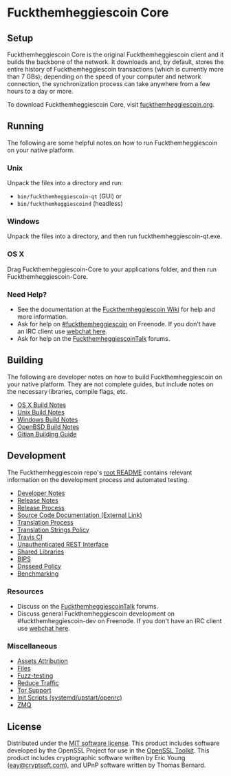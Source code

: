 Fuckthemheggiescoin Core
=============

Setup
---------------------
Fuckthemheggiescoin Core is the original Fuckthemheggiescoin client and it builds the backbone of the network. It downloads and, by default, stores the entire history of Fuckthemheggiescoin transactions (which is currently more than 7 GBs); depending on the speed of your computer and network connection, the synchronization process can take anywhere from a few hours to a day or more.

To download Fuckthemheggiescoin Core, visit [fuckthemheggiescoin.org](https://fuckthemheggiescoin.org).

Running
---------------------
The following are some helpful notes on how to run Fuckthemheggiescoin on your native platform.

### Unix

Unpack the files into a directory and run:

- `bin/fuckthemheggiescoin-qt` (GUI) or
- `bin/fuckthemheggiescoind` (headless)

### Windows

Unpack the files into a directory, and then run fuckthemheggiescoin-qt.exe.

### OS X

Drag Fuckthemheggiescoin-Core to your applications folder, and then run Fuckthemheggiescoin-Core.

### Need Help?

* See the documentation at the [Fuckthemheggiescoin Wiki](https://fuckthemheggiescoin.info/)
for help and more information.
* Ask for help on [#fuckthemheggiescoin](http://webchat.freenode.net?channels=fuckthemheggiescoin) on Freenode. If you don't have an IRC client use [webchat here](http://webchat.freenode.net?channels=fuckthemheggiescoin).
* Ask for help on the [FuckthemheggiescoinTalk](https://fuckthemheggiescointalk.io/) forums.

Building
---------------------
The following are developer notes on how to build Fuckthemheggiescoin on your native platform. They are not complete guides, but include notes on the necessary libraries, compile flags, etc.

- [OS X Build Notes](build-osx.md)
- [Unix Build Notes](build-unix.md)
- [Windows Build Notes](build-windows.md)
- [OpenBSD Build Notes](build-openbsd.md)
- [Gitian Building Guide](gitian-building.md)

Development
---------------------
The Fuckthemheggiescoin repo's [root README](/README.md) contains relevant information on the development process and automated testing.

- [Developer Notes](developer-notes.md)
- [Release Notes](release-notes.md)
- [Release Process](release-process.md)
- [Source Code Documentation (External Link)](https://dev.visucore.com/fuckthemheggiescoin/doxygen/)
- [Translation Process](translation_process.md)
- [Translation Strings Policy](translation_strings_policy.md)
- [Travis CI](travis-ci.md)
- [Unauthenticated REST Interface](REST-interface.md)
- [Shared Libraries](shared-libraries.md)
- [BIPS](bips.md)
- [Dnsseed Policy](dnsseed-policy.md)
- [Benchmarking](benchmarking.md)

### Resources
* Discuss on the [FuckthemheggiescoinTalk](https://fuckthemheggiescointalk.io/) forums.
* Discuss general Fuckthemheggiescoin development on #fuckthemheggiescoin-dev on Freenode. If you don't have an IRC client use [webchat here](http://webchat.freenode.net/?channels=fuckthemheggiescoin-dev).

### Miscellaneous
- [Assets Attribution](assets-attribution.md)
- [Files](files.md)
- [Fuzz-testing](fuzzing.md)
- [Reduce Traffic](reduce-traffic.md)
- [Tor Support](tor.md)
- [Init Scripts (systemd/upstart/openrc)](init.md)
- [ZMQ](zmq.md)

License
---------------------
Distributed under the [MIT software license](/COPYING).
This product includes software developed by the OpenSSL Project for use in the [OpenSSL Toolkit](https://www.openssl.org/). This product includes
cryptographic software written by Eric Young ([eay@cryptsoft.com](mailto:eay@cryptsoft.com)), and UPnP software written by Thomas Bernard.
